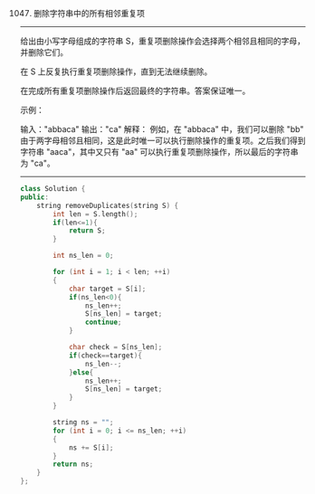 1047. 删除字符串中的所有相邻重复项

---

给出由小写字母组成的字符串 S，重复项删除操作会选择两个相邻且相同的字母，并删除它们。

在 S 上反复执行重复项删除操作，直到无法继续删除。

在完成所有重复项删除操作后返回最终的字符串。答案保证唯一。


示例：

输入："abbaca"
输出："ca"
解释：
例如，在 "abbaca" 中，我们可以删除 "bb" 由于两字母相邻且相同，这是此时唯一可以执行删除操作的重复项。之后我们得到字符串 "aaca"，其中又只有 "aa" 可以执行重复项删除操作，所以最后的字符串为 "ca"。

---

```cpp
class Solution {
public:
    string removeDuplicates(string S) {
        int len = S.length();
        if(len<=1){
            return S;
        }

        int ns_len = 0;

        for (int i = 1; i < len; ++i)
        {
            char target = S[i];
            if(ns_len<0){
                ns_len++;
                S[ns_len] = target;
                continue;
            }

            char check = S[ns_len];
            if(check==target){
                ns_len--;
            }else{
                ns_len++;
                S[ns_len] = target;
            }
        }

        string ns = "";
        for (int i = 0; i <= ns_len; ++i)
        {
            ns += S[i];
        }
        return ns;
    }
};

```
